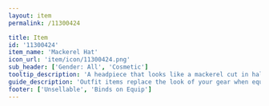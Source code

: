 ```yaml
---
layout: item
permalink: /11300424

title: Item
id: '11300424'
item_name: 'Mackerel Hat'
icon_url: 'item/icon/11300424.png'
sub_header: ['Gender: All', 'Cosmetic']
tooltip_description: 'A headpiece that looks like a mackerel cut in half. Mm, fishy!'
guide_description: 'Outfit items replace the look of your gear when equipped.'
footer: ['Unsellable', 'Binds on Equip']
---
```


